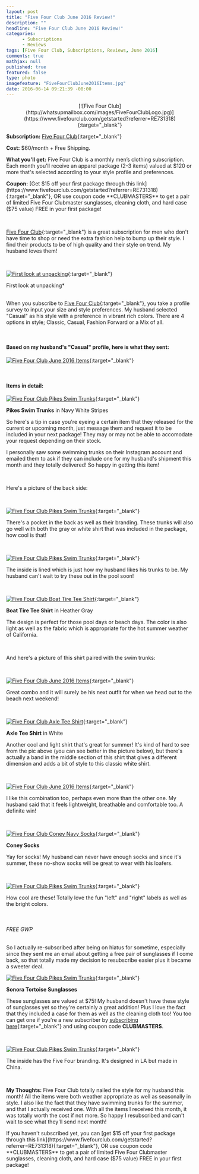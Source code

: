 ```yaml
---
layout: post
title: "Five Four Club June 2016 Review!"
description: ""
headline: "Five Four Club June 2016 Review!"
categories: 
      - Subscriptions
      - Reviews
tags: [Five Four Club, Subscriptions, Reviews, June 2016]
comments: true
mathjax: null
published: true
featured: false
type: photo
imagefeature: "FiveFourClubJune2016Items.jpg"
date: 2016-06-14 09:21:39 -08:00
---
```


<center>[![Five Four Club](http://whatsupmailbox.com/images/FiveFourClubLogo.jpg)](https://www.fivefourclub.com/getstarted?referrer=RE731318){:target="_blank"}</center>

**Subscription:** [Five Four Club](https://www.fivefourclub.com/getstarted?referrer=RE731318){:target="_blank"}

**Cost:** $60/month + Free Shipping.

**What you'll get:** Five Four Club is a monthly men’s clothing subscription. Each month you'll receive an apparel package (2-3 items) valued at $120 or more that's selected according to your style profile and preferences.

**Coupon:** [Get $15 off your first package through this link](https://www.fivefourclub.com/getstarted?referrer=RE731318){:target="_blank"}, OR use coupon code **CLUBMASTERS** to get a pair of limited Five Four Clubmaster sunglasses, cleaning cloth, and hard case ($75 value) FREE in your first package!

<br>

[Five Four Club](https://www.fivefourclub.com/getstarted?referrer=RE731318){:target="_blank"} is a great subscription for men who don't have time to shop or need the extra fashion help to bump up their style. I find their products to be of high quality and their style on trend. My husband loves them!

<br>

[![First look at unpacking](http://whatsupmailbox.com/images/FiveFourClubJune2016OpenPackage.jpg)](https://www.fivefourclub.com/getstarted?referrer=RE731318){:target="_blank"}
<figcaption>First look at unpacking*</figcaption>

<br>

When you subscribe to [Five Four Club](https://www.fivefourclub.com/getstarted?referrer=RE731318){:target="_blank"}, you take a profile survey to input your size and style preferences. My husband selected "Casual" as his style with a preference in vibrant rich colors. There are 4 options in style; Classic, Casual, Fashion Forward or a Mix of all.

<br>

<H4>Based on my husband's "Casual" profile, here is what they sent:</H4>

[![Five Four Club June 2016 Items](http://whatsupmailbox.com/images/FiveFourClubJune2016Items.jpg)](https://www.fivefourclub.com/getstarted?referrer=RE731318){:target="_blank"}

<br>

<H4>Items in detail:</H4>

[![Five Four Club Pikes Swim Trunks](http://whatsupmailbox.com/images/FiveFourClubJune2016PikesNavyWhiteModernSwimTrunks.jpg)](https://www.fivefourclub.com/getstarted?referrer=RE731318){:target="_blank"}

**Pikes Swim Trunks** in Navy White Stripes

So here's a tip in case you're eyeing a certain item that they released for the current or upcoming month, just message them and request it to be included in your next package! They may or may not be able to accomodate your request depending on their stock.

I personally saw some swimming trunks on their Instagram account and emailed them to ask if they can include one for my husband's shipment this month and they totally delivered! So happy in getting this item!

<br>

Here's a picture of the back side:

<br>

[![Five Four Club Pikes Swim Trunks](http://whatsupmailbox.com/images/FiveFourClubJune2016PikesNavyWhiteModernSwimTrunks2.jpg)](https://www.fivefourclub.com/getstarted?referrer=RE731318){:target="_blank"}

There's a pocket in the back as well as their branding. These trunks will also go well with both the gray or white shirt that was included in the package, how cool is that!

<br>

[![Five Four Club Pikes Swim Trunks](http://whatsupmailbox.com/images/FiveFourClubJune2016PikesNavyWhiteModernSwimTrunks3.jpg)](https://www.fivefourclub.com/getstarted?referrer=RE731318){:target="_blank"}

The inside is lined which is just how my husband likes his trunks to be. My husband can't wait to try these out in the pool soon!

<br>

[![Five Four Club Boat Tire Tee Shirt](http://whatsupmailbox.com/images/FiveFourClubJune2016BoatTireHeatherGrayTeeShirt.jpg)](https://www.fivefourclub.com/getstarted?referrer=RE731318){:target="_blank"}

**Boat Tire Tee Shirt** in Heather Gray

The design is perfect for those pool days or beach days. The color is also light as well as the fabric which is appropriate for the hot summer weather of California.

<br>

And here's a picture of this shirt paired with the swim trunks:

<br>

[![Five Four Club June 2016 Items](http://whatsupmailbox.com/images/FiveFourClubJune2016Items2.jpg)](https://www.fivefourclub.com/getstarted?referrer=RE731318){:target="_blank"}

Great combo and it will surely be his next outfit for when we head out to the beach next weekend!

<br>

[![Five Four Club Axle Tee Shirt](http://whatsupmailbox.com/images/FiveFourClubJune2016AxleWhiteTeeShirt.jpg)](https://www.fivefourclub.com/getstarted?referrer=RE731318){:target="_blank"}

**Axle Tee Shirt** in White

Another cool and light shirt that's great for summer! It's kind of hard to see from the pic above (you can see better in the picture below), but there's actually a band in the middle section of this shirt that gives a different dimension and adds a bit of style to this classic white shirt.

<br>

[![Five Four Club June 2016 Items](http://whatsupmailbox.com/images/FiveFourClubJune2016Items3.jpg)](https://www.fivefourclub.com/getstarted?referrer=RE731318){:target="_blank"}

I like this combination too, perhaps even more than the other one. My husband said that it feels lightweight, breathable and comfortable too. A definite win!

<br>

[![Five Four Club Coney Navy Socks](http://whatsupmailbox.com/images/FiveFourClubJune2016ConeyNavySocks.jpg)](https://www.fivefourclub.com/getstarted?referrer=RE731318){:target="_blank"}

**Coney Socks**

Yay for socks! My husband can never have enough socks and since it's summer, these no-show socks will be great to wear with his loafers.

<br>

[![Five Four Club Pikes Swim Trunks](http://whatsupmailbox.com/images/FiveFourClubJune2016ConeyNavySocks2.jpg)](https://www.fivefourclub.com/getstarted?referrer=RE731318){:target="_blank"}

How cool are these! Totally love the fun "left" and "right" labels as well as the bright colors.

<br>

<i class="icon-gift"></i><H6>FREE GWP</H6>

So I actually re-subscribed after being on hiatus for sometime, especially since they sent me an email about getting a free pair of sunglasses if I come back, so that totally made my decision to resubscribe easier plus it became a sweeter deal.

[![Five Four Club Pikes Swim Trunks](http://whatsupmailbox.com/images/FiveFourClubJune2016SonoraTortoiseSunglasses.jpg)](https://www.fivefourclub.com/getstarted?referrer=RE731318){:target="_blank"}

**Sonora Tortoise Sunglasses**

These sunglasses are valued at $75! My husband doesn't have these style of sunglasses yet so they're certainly a great addition! Plus I love the fact that they included a case for them as well as the cleaning cloth too! You too can get one if you're a new subscriber by [subscribing here](https://www.fivefourclub.com/getstarted?referrer=RE731318){:target="_blank"} and using coupon code **CLUBMASTERS**.

<br>

[![Five Four Club Pikes Swim Trunks](http://whatsupmailbox.com/images/FiveFourClubJune2016SonoraTortoiseSunglasses2.jpg)](https://www.fivefourclub.com/getstarted?referrer=RE731318){:target="_blank"}

The inside has the Five Four branding. It's designed in LA but made in China.

<br>

<i class="icon-exclamation-sign"></i><b> My Thoughts:</b> Five Four Club totally nailed the style for my husband this month! All the items were both weather appropriate as well as seasonally in style. I also like the fact that they have swimming trunks for the summer, and that I actually received one. With all the items I received this month, it was totally worth the cost if not more. So happy I resubscribed and can't wait to see what they'll send next month!

If you haven't subscribed yet, you can [get $15 off your first package through this link](https://www.fivefourclub.com/getstarted?referrer=RE731318){:target="_blank"}, OR use coupon code **CLUBMASTERS** to get a pair of limited Five Four Clubmaster sunglasses, cleaning cloth, and hard case ($75 value) FREE in your first package!

